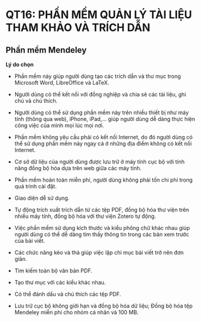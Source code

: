 # **QT16: PHẦN MỀM QUẢN LÝ TÀI LIỆU THAM KHẢO VÀ TRÍCH DẪN**

## **Phần mềm Mendeley**

**Lý do chọn**

- Phần mềm này giúp người dùng tạo các trích dẫn và thư mục trong Microsoft Word, LibreOffice và LaTeX.

- Người dùng có thể kết nối với đồng nghiệp và chia sẻ các tài liệu, ghi chú và chú thích.

- Người dùng có thể sử dụng phần mềm này trên nhiều thiết bị như máy tính (thông qua web), iPhone, iPad,... giúp người dùng dễ dàng thực hiện công việc của mình mọi lúc mọi nơi.

- Phần mềm không yêu cầu phải có kết nối Internet, do đó người dùng có thể sử dụng phần mềm này ngay cả ở những địa điểm không có kết nối Internet.

- Cơ sở dữ liệu của người dùng được lưu trữ ở máy tính cục bộ với tính năng đồng bộ hóa dựa trên web giữa các máy tính.

- Phần mềm hoàn toàn miễn phí, người dùng không phải tốn chi phí trong quá trình cài đặt.

- Giao diện dễ sử dụng.

- Tự động trích xuất trích dẫn từ các tệp PDF, đồng bộ hóa thư viện trên nhiều máy tính, đồng bộ hóa với thư viện Zotero tự động.

- Việc phần mềm sử dụng kích thước và kiểu phông chữ khác nhau giúp người dùng có thể dễ dàng tìm thấy thông tin trong các bản xem trước của bài viết.

- Các chức năng kéo và thả giúp việc lập chỉ mục bài viết trở nên đơn giản.

- Tìm kiếm toàn bộ văn bản PDF.

- Tạo thư mục với các kiểu khác nhau.

- Có thể đánh dấu và chú thích các tệp PDF.

- Lưu trữ cục bộ không giới hạn và đồng bộ hóa dữ liệu; Đồng bộ hóa tệp Mendeley miễn phí cho nhóm cá nhân và 100 MB.
